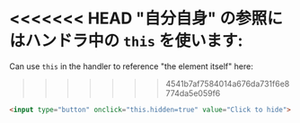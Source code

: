 <<<<<<< HEAD
"自分自身" の参照にはハンドラ中の `this` を使います:
=======
Can use `this` in the handler to reference "the element itself" here:
>>>>>>> 4541b7af7584014a676da731f6e8774da5e059f6

```html run height=50
<input type="button" onclick="this.hidden=true" value="Click to hide">
```
